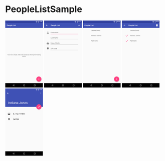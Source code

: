 # PeopleListSample

<img src="screenshots/1.png" width=120>
<img src="screenshots/2.png" width=120>
<img src="screenshots/3.png" width=120>
<img src="screenshots/4.png" width=120>
<img src="screenshots/5.png" width=120>